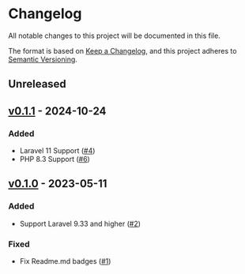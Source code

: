 # Changelog

All notable changes to this project will be documented in this file.

The format is based on [Keep a Changelog](https://keepachangelog.com/en/1.0.0/),
and this project adheres to [Semantic Versioning](https://semver.org/spec/v2.0.0.html).

## Unreleased

## [v0.1.1](https://github.com/lmsqueezy/plain-ui-components/compare/v0.1.0...v0.1.1) - 2024-10-24

### Added
- Laravel 11 Support ([#4](https://github.com/lmsqueezy/plain-ui-components/pull/4))
- PHP 8.3 Support ([#6](https://github.com/lmsqueezy/plain-ui-components/pull/6))

## [v0.1.0](https://github.com/lmsqueezy/plain-ui-components/releases/tag/v0.1.0) - 2023-05-11

### Added

- Support Laravel 9.33 and higher ([#2](https://github.com/lmsqueezy/plain-ui-components/pull/2))

### Fixed

- Fix Readme.md badges ([#1](https://github.com/lmsqueezy/plain-ui-components/pull/1))
